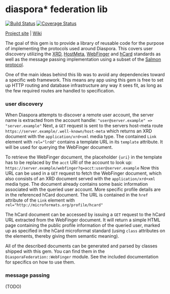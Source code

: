 
# diaspora* federation lib

[![Build Status](https://travis-ci.org/Raven24/diaspora-federation.png)](https://travis-ci.org/Raven24/diaspora-federation)
[![Coverage Status](https://coveralls.io/repos/Raven24/diaspora-federation/badge.png)](https://coveralls.io/r/Raven24/diaspora-federation)

[Project site](https://diasporafoundation.org) |
[Wiki](https://wiki.diasporafoundation.org)

The goal of this gem is to provide a library of reusable code for the purpose
of implementing the protocols used around Diaspora. This covers user discovery
utilizing the [XRD](http://docs.oasis-open.org/xri/xrd/v1.0/xrd-1.0.html),
[HostMeta](http://tools.ietf.org/html/rfc6415),
[WebFinger](http://tools.ietf.org/html/draft-jones-appsawg-webfinger) and
[hCard](http://microformats.org/wiki/hCard "hCard 1.0") standards as well as
the message passing implementation using a subset of the
[Salmon protocol](http://www.salmon-protocol.org/).

One of the main ideas behind this lib was to avoid any dependencies toward a
specific web framework. This means any app using this gem is free to set up
HTTP routing and database infrastructure any way it sees fit, as long as the
few required routes are handled to specification.


### user discovery

When Diaspora attempts to discover a remote user account, the server name is
extracted from the account handle: `"user@server.example" => "server.example"`
Next, a `GET` request is sent to the servers host-meta route
`https://server.example/.well-known/host-meta` which returns an XRD document with
the `application/xrd+xml` media type.
The contained `Link` element with `rel="lrdd"` contains a template URL in its
`template` attribute. It will be used for querying the WebFinger document.

To retrieve the WebFinger document, the placeholder `{uri}` in the template has
to be replaced by the `acct` URI of the account to look up:
`https://server.example/webfinger?q=acct:user@server.example`
Now this URL can be used in a `GET` request to fetch the WebFinger document, which
also consists of an XRD document served with the `application/xrd+xml` media type.
The document already contains some basic information associated with the queried
user account. More specific profile details are in the referenced hCard document.
The URL is contained in the `href` attribute of the `Link` element with
`rel="http://microformats.org/profile/hcard"`

The hCard document can be accessed by issuing a `GET` request to the hCard URL
extracted from the WebFinger document. It will return a simple HTML page
containing the public profile information of the queried user, marked up as
specified in the hCard microformat standard (using `class` attributes on the
elements, thereby giving them semantic meaning).

All of the described documents can be generated and parsed by classes shipped
with this gem. You can find them in the `DiasporaFederation::WebFinger` module.
See the included documentation for specifics on how to use them.


### message passing

(TODO)
